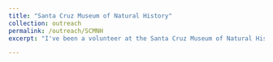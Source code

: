 ```yaml
---
title: "Santa Cruz Museum of Natural History"
collection: outreach
permalink: /outreach/SCMNH
excerpt: "I've been a volunteer at the Santa Cruz Museum of Natural History with my colleague [Graham Edwards](https://grahamedwards.github.io/) since 2017. In this role, we've hosted [monthly video streams](https://www.santacruzmuseum.org/category/rockin-pop-up/), [a recurring blog](https://www.santacruzmuseum.org/category/virtual-museum/rock-record/), and various pop-up museum exhibits. Our goals as museum volunteers are to promote Earth science literacy in the community, and to facilitate a long term partnership between the museum and the Earth and Planetary science department at UCSC."

---
```

